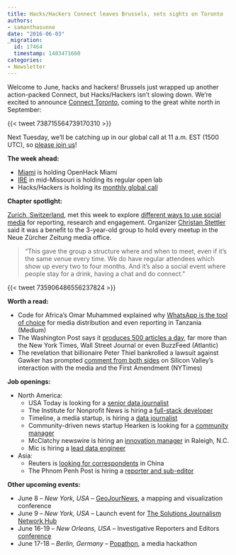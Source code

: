 ```yaml
---
title: Hacks/Hackers Connect leaves Brussels, sets sights on Toronto
authors:
- samanthasunne
date: "2016-06-03"
_migration:
  id: 17464
  timestamp: 1483471660
categories:
- Newsletter
---
```


Welcome to June, hacks and hackers! Brussels just wrapped up another action-packed Connect, but Hacks/Hackers isn&#8217;t slowing down. We&#8217;re excited to announce [Connect Toronto][1], coming to the great white north in September:

{{< tweet 738715564739170310 >}}

Next Tuesday, we&#8217;ll be catching up in our global call at 11 a.m. EST (1500 UTC), so [please join us][2]!

**The week ahead:**

  * [Miami][3] is holding OpenHack Miami
  * [IRE][4] in mid-Missouri is holding its regular open lab
  * Hacks/Hackers is holding its [monthly global call][2]

**Chapter spotlight:**

[Zurich, Switzerland][5], met this week to explore [different ways to use social media][6] for reporting, research and engagement. Organizer [Christan Stettler][7] said it was a benefit to the 3-year-old group to hold every meetup in the Neue Zürcher Zeitung media office.

> &#8220;This gave the group a structure where and when to meet, even if it&#8217;s the same venue every time. We do have regular attendees which show up every two to four months. And it&#8217;s also a social event where people stay for a drink, having a chat and do connect.&#8221;

{{< tweet 735906486556237824 >}}

**Worth a read:**

  * Code for Africa&#8217;s Omar Muhammed explained why [WhatsApp is the tool of choice][8] for media distribution and even reporting in Tanzania (Medium)
  * The Washington Post says it [produces 500 articles a day][9], far more than the New York Times, Wall Street Journal or even BuzzFeed (Atlantic)
  * The revelation that billionaire Peter Thiel bankrolled a lawsuit against Gawker has prompted [comment from both sides][10] on Silicon Valley&#8217;s interaction with the media and the First Amendment (NYTimes)

**Job openings:**

  * North America: 
      * USA Today is looking for a [senior data journalist][11]
      * The Institute for Nonprofit News is hiring a [full-stack developer][12]
      * Timeline, a media startup, is hiring a [data journalist][13]
      * Community-driven news startup Hearken is looking for a [community manager][14]
      * McClatchy newswire is hiring an [innovation manager][15] in Raleigh, N.C.
      * Mic is hiring a [lead data engineer][16]
  * Asia: 
      * Reuters is [looking for correspondents][17] in China
      * The Phnom Penh Post is hiring a [reporter and sub-editor][18]

**Other upcoming events:**

  * June 8 &#8211; _New York, USA_ &#8211; [GeoJourNews][19], a mapping and visualization conference
  * June 9 &#8211; _New York, USA_ &#8211; Launch event for [The Solutions Journalism Network Hub][20]
  * June 16-19 &#8211; _New Orleans, USA_ &#8211; Investigative Reporters and Editors [conference][21]
  * June 17-18 &#8211; _Berlin, Germany_ &#8211; [Popathon][22], a media hackathon

 [1]: https://docs.google.com/document/d/1aw0iwkHNDkyDbvgc9dWVAf9f-B9yxrcnFAvI-PQSp8Y/pub
 [2]: https://calendar.google.com/calendar/render?pli=1#eventpage_6%7Ceid-aHQzMHY1dW5kMzR1cDc2ZTBtaW5lNzNrYmdfMjAxNjA2MDdUMTUwMDAwWiBiMWJmNWVnYzdyM2Nub3FnZWtvNTkzMjhwc0Bn-0-0-
 [3]: http://www.meetup.com/Hacks-Hackers-Miami/
 [4]: http://www.meetup.com/hackshackersIRE/
 [5]: http://www.meetup.com/Hacks-Hackers-Zurich/
 [6]: http://www.meetup.com/Hacks-Hackers-Zurich/events/231271071/
 [7]: https://twitter.com/stettlerch
 [8]: https://medium.com/code-for-africa/how-tanzanian-journalists-use-whatsapp-to-report-the-news-224a44a5814a#.7b2cewyak
 [9]: http://www.theatlantic.com/technology/archive/2016/05/how-many-stories-do-newspapers-publish-per-day/483845/
 [10]: http://www.nytimes.com/2016/05/26/business/dealbook/peter-thiel-tech-billionaire-reveals-secret-war-with-gawker.html
 [11]: https://career4.successfactors.com/sfcareer/jobreqcareer?jobId=90362&company=Gannett&username=
 [12]: https://inn.org/about/jobs/senior-full-stack-developer-wordpress-focus/
 [13]: https://medium.com/@Timeline_Now/were-hiring-a-data-journalist-b589da675f36#.amxbk2hvf
 [14]: http://www.wearehearken.com/careers
 [15]: http://www.jobs.net/jobs/mcclatchy-widget/en-us/job/United-States/Innovation-Manager/J8G5XG74801VSD5C4DS/
 [16]: https://boards.greenhouse.io/mic/jobs/188142#.V1CPqZN97Vp
 [17]: http://ijnet.org/en/opportunities/thomson-reuters-seeks-correspondents-china
 [18]: https://www.journalismjobs.com/job-listings/1477496
 [19]: https://nvite.com/GeoJourNews2016/fb60
 [20]: http://solutionsjournalism.org/?utm_medium=email&utm_source=sm&utm_campaign=launch
 [21]: http://ire.org/conferences/ire-2016
 [22]: http://popathon.org/berlin/